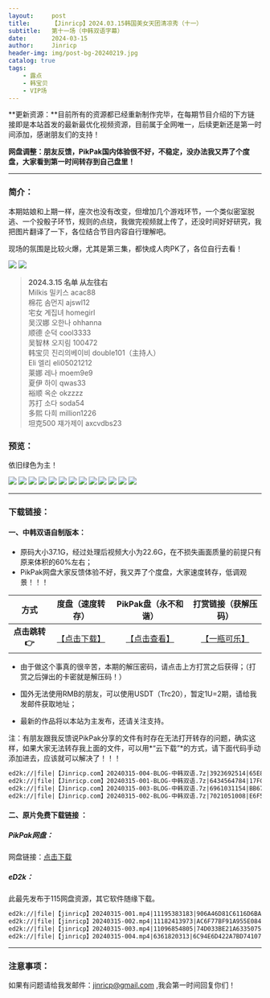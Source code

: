```yaml
---
layout:     post
title:      【Jinricp】2024.03.15韩国美女天团清凉秀（十一）
subtitle:   第十一场（中韩双语字幕）
date:       2024-03-15
author:     Jinricp
header-img: img/post-bg-20240219.jpg
catalog: true
tags:
    - 露点
    - 韩宝贝
    - VIP场
---
```


**更新资源：**目前所有的资源都已经重新制作完毕，在每期节目介绍的下方链接即是本站首发的最新最优化视频资源，目前属于全网唯一，后续更新还是第一时间添加，感谢朋友们的支持！

**网盘调整：朋友反馈，PikPak国内体验很不好，不稳定，没办法我又弄了个度盘，大家看到第一时间转存到自己盘里！**

---

### 简介：

本期姑娘和上期一样，座次也没有改变，但增加几个游戏环节，一个类似密室脱逃、一个投骰子环节，规则的点绕，我做完视频就上传了，还没时间好好研究，我把图片翻译了一下，各位结合节目内容自行理解吧。

现场的氛围是比较火爆，尤其是第三集，都快成人肉PK了，各位自行去看！

![](https://www.imgccc.com/2024/03/17/7493e6faefb25.jpg)
![](https://www.imgccc.com/2024/03/17/a14cbfef7f276.jpg)

> **2024.3.15 名单 从左往右**<br>
> Milkis 밀키스 acac88<br>
> 棉花 솜먼지 ajswl12<br>
> 宅女 계집녀 homegirl<br>
> 吴汉娜 오한나 ohhanna<br>
> 顺德 순덕 cool3333<br>
> 吴智林 오지림 100472<br>
> 韩宝贝 진리의베이비 double101（主持人）<br>
> Eli 엘리 eli05021212<br>
> 莱娜 레나 moem9e9<br>
> 夏伊 하이 qwas33<br>
> 裕顺 옥순 okzzzz<br>
> 苏打 소다 soda54<br>
> 多熙 다희 million1226<br>
> 坦克500 쟤가제이 axcvdbs23  

### 预览：

依旧绿色为主！

![](https://www.imgccc.com/2024/03/17/8161b7ca7238b.jpg)
![](https://www.imgccc.com/2024/03/17/d38df9006164c.jpg)
![](https://www.imgccc.com/2024/03/17/a8383790fde9a.jpg)
![](https://www.imgccc.com/2024/03/17/ba26aa6aead68.jpg)
![](https://www.imgccc.com/2024/03/17/21f9ce595c356.gif)
![](https://www.imgccc.com/2024/03/17/3bc215be7c75f.gif)
![](https://www.imgccc.com/2024/03/17/0f6debf0c14b1.gif)
![](https://www.imgccc.com/2024/03/17/268c64986b0c3.gif)
![](https://www.imgccc.com/2024/03/17/081ba14cb9538.gif)
![](https://www.imgccc.com/2024/03/17/b49c2ede8fc58.gif)
![](https://www.imgccc.com/2024/03/17/b22a08f1e7b53.gif)
![](https://www.imgccc.com/2024/03/17/dfeec22b86bfc.gif)
![](https://www.imgccc.com/2024/03/17/077e79ae6732a.gif)

------

### 下载链接：

#### 一、中韩双语自制版本：

+ 原码大小37.1G，经过处理后视频大小为22.6G，在不损失画面质量的前提只有原来体积的60%左右；
+ PikPak网盘大家反馈体验不好，我又弄了个度盘，大家速度转存，低调观景！！！

|     方式      |                       度盘（速度转存）                       |                     PikPak盘（永不和谐）                     |                   打赏链接（获解压码）                   |
| :-----------: | :----------------------------------------------------------: | :----------------------------------------------------------: | :------------------------------------------------------: |
| **点击跳转👉** | [【点击下载】](https://pan.baidu.com/s/1oSJ4OAeUYMjY-GaJC_dj0Q?pwd=8888) | [【点击查看】](https://mypikpak.com/s/VNtELoAP7LieDTLaq4kjBFcRo1) | [【一瓶可乐】](https://kkl.mileifk.com/details/B9E9A761) |


+ 由于做这个事真的很辛苦，本期的解压密码，请点击上方打赏之后获得；（打赏之后弹出的卡密就是解压码！）

+ 国外无法使用RMB的朋友，可以使用USDT（Trc20），暂定1U=2期，请给我发邮件获取地址；

+ 最新的作品将以本站为主发布，还请关注支持。

注：有朋友跟我反馈说PikPak分享的文件有时存在无法打开转存的问题，确实这样，如果大家无法转存我上面的文件，可以用*“云下载”*的方式，请下面代码手动添加进去，应该就可以解决了！！！

  ```txt
ed2k://|file|【Jinricp.com】20240315-004-BLOG-中韩双语.7z|3923692514|65E829AE0A7B2EC9E6B7306AF6250A0E|/
ed2k://|file|【Jinricp.com】20240315-001-BLOG-中韩双语.7z|6434564784|17FC5051DE2297462D6080EBD4A96DE7|/
ed2k://|file|【Jinricp.com】20240315-003-BLOG-中韩双语.7z|6961031154|BB675A838EF63C686F005C015403F02E|/
ed2k://|file|【Jinricp.com】20240315-002-BLOG-中韩双语.7z|7021051008|E6F5B04BF43D35242BD107FDFE9FB528|/
  ```



#### 二、原片免费下载链接 ：

##### PikPak网盘：

网盘链接：[点击下载](https://mypikpak.com/s/VNt56dJFpi6-eUUz1Ri81gmYo1)

##### eD2k：

此最先发布于115网盘资源，其它软件随缘下载。

```txt
ed2k://|file|【jinricp】20240315-001.mp4|11195383183|906A46D81C6116D6BACDA1D000DD35B6|/
ed2k://|file|【jinricp】20240315-002.mp4|11182413973|AC6F77BF91A955E0840D36FC4FA77455|/
ed2k://|file|【jinricp】20240315-003.mp4|11096854805|74D033BE21A6335075054A3D4A3F8EE7|/
ed2k://|file|【jinricp】20240315-004.mp4|6361820313|6C94E6D422A7BD74107973919AC5E996|/
```

------

### 注意事项：


如果有问题请给我发邮件：jinricp@gmail.com ,我会第一时间回复你们！